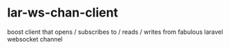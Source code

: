 # lar-ws-chan-client
boost client that opens / subscribes to / reads / writes from fabulous laravel websocket channel
